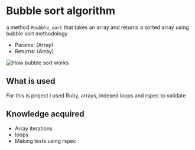 # Bubble sort algorithm

a method `#bubble_sort` that takes an array and returns a sorted array using bubble sort methodology

* Params: (Array)
* Returns: (Array)

![How bubble sort works](https://cdn.statically.io/gh/TheOdinProject/curriculum/284f0cdc998be7e4751e29e8458323ad5d320303/ruby_programming/basic_ruby_projects/bubble_sort/img/00.gif)

## What is used

For this is project i used Ruby, arrays, indexed loops and rspec to validate

## Knowledge acquired

* Array iterations
* loops
* Making tests using rspec

